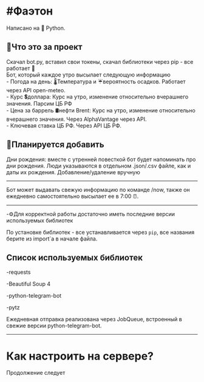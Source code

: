 <h1>#Фаэтон</h1>

Написано на 🐍 Python.

<h2>🌟Что это за проект</h2>
Скачал bot.py, вставил свои токены, скачал библиотеки через pip - все работает 🚀<br>
Бот, который каждое утро высылает следующую информацию<br>
- Погода на день: 🌡️Температура и ☔️вероятность осадков. Работает через API open-meteo.<br>
- Курс 💲доллара: Курс на утро, изменение относительно вчерашнего значения. Парсим ЦБ РФ<br>
- Цена за баррель 🛢нефти Brent: Курс на утро, изменение относительно вчерашнего значения. Через AlphaVantage через API.<br>
- Ключевая ставка ЦБ РФ. Через API ЦБ РФ.<br>

<h2>🚧Планируется добавить</h2>
Дни рождения: вместе с утренней повесткой бот будет напоминать про дни рождения. Люди указываются в отдельном .json/.csv файле, как и даты их рождения. Добавление/удаление вручную

<hr>

Бот может выдавать свежую информацию по команде /now, также он ежедневно самостоятельно высылает ее в 7:00 ⏰.

<hr>

-⚙️Для корректной работы достаточно иметь последние версии используемых библиотек<br>

По установке библиотек - все устанавливается через ```pip```, все названия берите из import`a в начале файла. 

<h2>Список используемых библиотек</h2>
<p>-requests</p>
<p>-Beautiful Soup 4</p>
<p>-python-telegram-bot</p>
<p>-pytz</p>
<p>Ежедневная отправка реализована через JobQueue, встроенный в свежие версии python-telegram-bot.</p>

<hr>

<h1>Как настроить на сервере?</h1>

Продолжение следует


